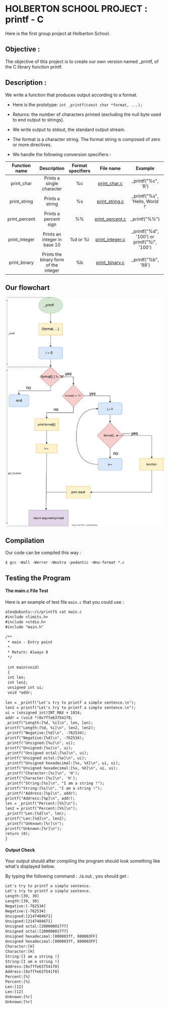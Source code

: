 # HOLBERTON SCHOOL PROJECT : printf - C

Here is the first group project at Holberton School.

## Objective :

The objective of this project is to create our own version named _printf, of the C library function printf.

## Description :

We write a function that produces output according to a format.

- Here is the prototype: `int _printf(const char *format, ...);`

- Returns: the number of characters printed (excluding the null byte used to end output to strings).

- We write output to stdout, the standard output stream.

- The format is a character string. The format string is composed of zero or more directives.

- We handle the following conversion specifiers :

| Function name | Description | Format specifiers | File name | Example | Output |
|:-------------:|:----------:|:-------------:|:------------:|:------:|:----:|
| print_char | Prints a single character | %c | [print_char.c](https://github.com/CaroChoch/holbertonschool-printf/blob/main/print_char.c)| _printf("%c", 'R') | R |
| print_string | Prints a string | %s | [print_string.c](https://github.com/CaroChoch/holbertonschool-printf/blob/main/print_string.c) | _printf("%s", 'Hello, World !' | Hello, World ! |
| print_percent | Prints a percent sign | %% | [print_percent.c](https://github.com/CaroChoch/holbertonschool-printf/blob/main/print_percent.c) | _printf("%%") | % |
| print_integer | Prints an integer in base 10 | %d  or  %i  | [print_integer.c](  https://github.com/CaroChoch/holbertonschool-printf/blob/main/print_integer.c) | _printf("%d", '100')   or   printf("%i", '100') | 100 |
| print_binary | Prints the binary form of the integer | %b | [print_binary.c]( ) | _printf("%b", '98') | 1100010 |

## Our flowchart

![flowchart](https://github.com/CaroChoch/holbertonschool-printf/blob/main/flowchart.svg)

## Compilation

Our code can be compiled this way :

    $ gcc -Wall -Werror -Wextra -pedantic -Wno-format *.c
    
## Testing the Program

#### The main.c File Test

Here is an example of test file `main.c` that you could use :

    alex@ubuntu:~/c/printf$ cat main.c 
    #include <limits.h>
    #include <stdio.h>
    #include "main.h"
    
    /**
     * main - Entry point
     *
     * Return: Always 0
     */
     
     int main(void)
     {
     int len;
     int len2;
     unsigned int ui;
     void *addr;
    
    len = _printf("Let's try to printf a simple sentence.\n");
    len2 = printf("Let's try to printf a simple sentence.\n");
    ui = (unsigned int)INT_MAX + 1024;
    addr = (void *)0x7ffe637541f0;
    _printf("Length:[%d, %i]\n", len, len);
    printf("Length:[%d, %i]\n", len2, len2);
    _printf("Negative:[%d]\n", -762534);
    printf("Negative:[%d]\n", -762534);
    _printf("Unsigned:[%u]\n", ui);
    printf("Unsigned:[%u]\n", ui);
    _printf("Unsigned octal:[%o]\n", ui);
    printf("Unsigned octal:[%o]\n", ui);
    _printf("Unsigned hexadecimal:[%x, %X]\n", ui, ui);
    printf("Unsigned hexadecimal:[%x, %X]\n", ui, ui);
    _printf("Character:[%c]\n", 'H');
    printf("Character:[%c]\n", 'H');
    _printf("String:[%s]\n", "I am a string !");
    printf("String:[%s]\n", "I am a string !");
    _printf("Address:[%p]\n", addr);
    printf("Address:[%p]\n", addr);
    len = _printf("Percent:[%%]\n");
    len2 = printf("Percent:[%%]\n");
    _printf("Len:[%d]\n", len);
    printf("Len:[%d]\n", len2);
    _printf("Unknown:[%r]\n");
    printf("Unknown:[%r]\n");
    return (0);
    }

#### Output Check

Your output should after compiling the program should look something like what's displayed below.

By typing the following command : ./a.out , you should get :

    Let's try to printf a simple sentence.
    Let's try to printf a simple sentence.
    Length:[39, 39]
    Length:[39, 39]
    Negative:[-762534]
    Negative:[-762534]
    Unsigned:[2147484671]
    Unsigned:[2147484671]
    Unsigned octal:[20000001777]
    Unsigned octal:[20000001777]
    Unsigned hexadecimal:[800003ff, 800003FF]
    Unsigned hexadecimal:[800003ff, 800003FF]
    Character:[H]
    Character:[H]
    String:[I am a string !]
    String:[I am a string !]
    Address:[0x7ffe637541f0]
    Address:[0x7ffe637541f0]
    Percent:[%]
    Percent:[%]
    Len:[12]
    Len:[12]
    Unknown:[%r]
    Unknown:[%r]
    
